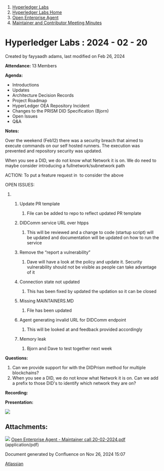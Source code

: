 1. [Hyperledger Labs](index.html)
2. [Hyperledger Labs Home](Hyperledger-Labs-Home_20283400.html)
3. [Open Enterprise Agent](Open-Enterprise-Agent_20290912.html)
4. [Maintainer and Contributor Meeting Minutes](Maintainer-and-Contributor-Meeting-Minutes_20283447.html)

# Hyperledger Labs : 2024 - 02 - 20

Created by fayyaadh adams, last modified on Feb 26, 2024

**Attendance:** 13 Members

**Agenda:**

- Introductions
- Updates
- Architecture Decision Records
- Project Roadmap
- HyperLedger OEA Repository Incident
- Changes to the PRISM DID Specification (Bjorn)
- Open Issues
- Q&amp;A

**Notes:**

Over the weekend (Feb12) there was a security breach that aimed to execute commands on our self hosted runners. The execution was prevented and repository security was updated. 

When you see a DID, we do not know what Network it is on. We do need to maybe consider introducing a fullnetwork/subnetwork path

ACTION: To put a feature request in  to consider the above

OPEN ISSUES:

1. 1. Update PR template
      
      1. File can be added to repo to reflect updated PR template
   2. DIDComm service URL over htpps
      
      1. This will be reviewed and a change to code (startup script) will be updated and documentation will be updated on how to run the service
   3. Remove the “report a vulnerability”
      
      1. Dave will have a look at the policy and update it. Security vulnerability should not be visible as people can take advantage of it
   4. Connection state not updated
      
      1. This has been fixed by updated the updation so it can be closed
   5. Missing MAINTAINERS.MD
      
      1. File has been updated
   6. Agent generating invalid URL for DIDComm endpoint
      
      1. This will be looked at and feedback provided accordingly
   7. Memory leak
      
      1. Bjorn and Dave to test together next week

**Questions:**

1. Can we provide support for with the DIDPrism method for multiple blockchains?
2. When you see a DID, we do not know what Network it is on. Can we add a prefix to those DID's to identify which network they are on?

**Recording:**

**Presentation:**

**[![](attachments/thumbnails/20291052/20294534)](attachments/20291052/20294534.pdf)**

## Attachments:

![](images/icons/bullet_blue.gif) [Open Enterprise Agent - Maintainer call 20-02-2024.pdf](attachments/20291052/20294534.pdf) (application/pdf)

Document generated by Confluence on Nov 26, 2024 15:07

[Atlassian](http://www.atlassian.com/)
